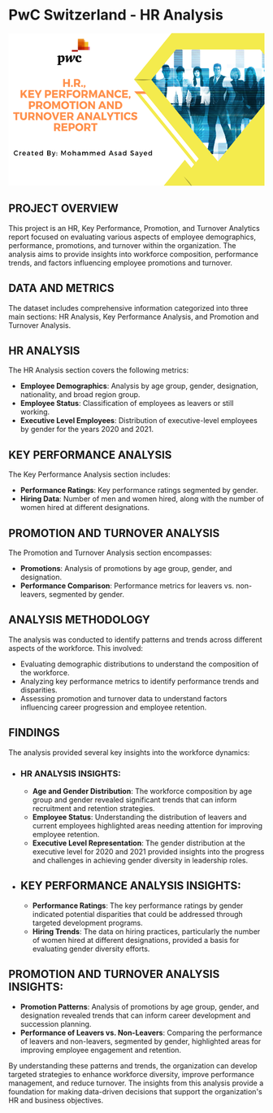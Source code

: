 # PwC Switzerland - HR Analysis 

<p align="center">
<img src="PWC THUMBNAIL 3(1).png" width="800" height="300">

## PROJECT OVERVIEW
This project is an HR, Key Performance, Promotion, and Turnover Analytics report focused on evaluating various aspects of employee demographics, performance, promotions, and turnover within the organization. The analysis aims to provide insights into workforce composition, performance trends, and factors influencing employee promotions and turnover.

## DATA AND METRICS
The dataset includes comprehensive information categorized into three main sections: HR Analysis, Key Performance Analysis, and Promotion and Turnover Analysis.

## HR ANALYSIS
The HR Analysis section covers the following metrics:
- **Employee Demographics**: Analysis by age group, gender, designation, nationality, and broad region group.
- **Employee Status**: Classification of employees as leavers or still working.
- **Executive Level Employees**: Distribution of executive-level employees by gender for the years 2020 and 2021.

## KEY PERFORMANCE ANALYSIS
The Key Performance Analysis section includes:
- **Performance Ratings**: Key performance ratings segmented by gender.
- **Hiring Data**: Number of men and women hired, along with the number of women hired at different designations.

## PROMOTION AND TURNOVER ANALYSIS
The Promotion and Turnover Analysis section encompasses:
- **Promotions**: Analysis of promotions by age group, gender, and designation.
- **Performance Comparison**: Performance metrics for leavers vs. non-leavers, segmented by gender.

## ANALYSIS METHODOLOGY
The analysis was conducted to identify patterns and trends across different aspects of the workforce. This involved:
- Evaluating demographic distributions to understand the composition of the workforce.
- Analyzing key performance metrics to identify performance trends and disparities.
- Assessing promotion and turnover data to understand factors influencing career progression and employee retention.

## FINDINGS
The analysis provided several key insights into the workforce dynamics:

- ### HR ANALYSIS INSIGHTS:
  - **Age and Gender Distribution**: The workforce composition by age group and gender revealed significant trends that can inform recruitment and retention strategies.
  - **Employee Status**: Understanding the distribution of leavers and current employees highlighted areas needing attention for improving employee retention.
  - **Executive Level Representation**: The gender distribution at the executive level for 2020 and 2021 provided insights into the progress and challenges in achieving gender diversity in leadership roles.

- ## KEY PERFORMANCE ANALYSIS INSIGHTS:
  - **Performance Ratings**: The key performance ratings by gender indicated potential disparities that could be addressed through targeted development programs.
  - **Hiring Trends**: The data on hiring practices, particularly the number of women hired at different designations, provided a basis for evaluating gender diversity efforts.

## PROMOTION AND TURNOVER ANALYSIS INSIGHTS:
  - **Promotion Patterns**: Analysis of promotions by age group, gender, and designation revealed trends that can inform career development and succession planning.
  - **Performance of Leavers vs. Non-Leavers**: Comparing the performance of leavers and non-leavers, segmented by gender, highlighted areas for improving employee engagement and retention.

By understanding these patterns and trends, the organization can develop targeted strategies to enhance workforce diversity, improve performance management, and reduce turnover. The insights from this analysis provide a foundation for making data-driven decisions that support the organization's HR and business objectives.










